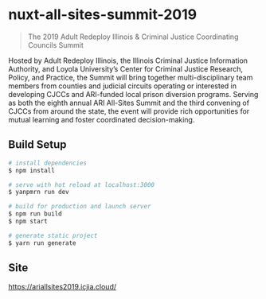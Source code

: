 # nuxt-all-sites-summit-2019

> The 2019 Adult Redeploy Illinois & Criminal Justice Coordinating Councils Summit

Hosted by Adult Redeploy Illinois, the Illinois Criminal Justice Information Authority, and Loyola University’s Center for Criminal Justice Research, Policy, and Practice, the Summit will bring together multi-disciplinary team members from counties and judicial circuits operating or interested in developing CJCCs and ARI-funded local prison diversion programs. Serving as both the eighth annual ARI All-Sites Summit and the third convening of CJCCs from around the state, the event will provide rich opportunities for mutual learning and foster coordinated decision-making.

## Build Setup

```bash
# install dependencies
$ npm install

# serve with hot reload at localhost:3000
$ yanpmrn run dev

# build for production and launch server
$ npm run build
$ npm start

# generate static project
$ yarn run generate
```

## Site

https://ariallsites2019.icjia.cloud/
